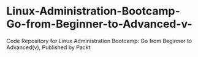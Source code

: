 # Linux-Administration-Bootcamp-Go-from-Beginner-to-Advanced-v-
Code Repository for Linux Administration Bootcamp: Go from Beginner to Advanced(v), Published by Packt
